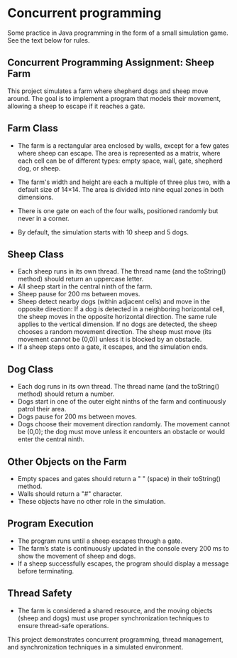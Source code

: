 # Concurrent programming
Some practice in Java programming in the form of a small simulation game. See the text below for rules.

## Concurrent Programming Assignment: Sheep Farm
This project simulates a farm where shepherd dogs and sheep move around. The goal is to implement a program that models their movement, allowing a sheep to escape if it reaches a gate.

## Farm Class
* The farm is a rectangular area enclosed by walls, except for a few gates where sheep can escape. The area is represented as a matrix, where each cell can be of different types: empty space, wall, gate, shepherd dog, or sheep.

* The farm's width and height are each a multiple of three plus two, with a default size of 14×14. The area is divided into nine equal zones in both dimensions.

* There is one gate on each of the four walls, positioned randomly but never in a corner.

* By default, the simulation starts with 10 sheep and 5 dogs.

## Sheep Class
* Each sheep runs in its own thread.
The thread name (and the toString() method) should return an uppercase letter.
* All sheep start in the central ninth of the farm.
* Sheep pause for 200 ms between moves.
* Sheep detect nearby dogs (within adjacent cells) and move in the opposite direction:
If a dog is detected in a neighboring horizontal cell, the sheep moves in the opposite horizontal direction.
The same rule applies to the vertical dimension.
If no dogs are detected, the sheep chooses a random movement direction.
The sheep must move (its movement cannot be (0,0)) unless it is blocked by an obstacle.
* If a sheep steps onto a gate, it escapes, and the simulation ends.
## Dog Class
* Each dog runs in its own thread.
The thread name (and the toString() method) should return a number.
* Dogs start in one of the outer eight ninths of the farm and continuously patrol their area.
* Dogs pause for 200 ms between moves.
* Dogs choose their movement direction randomly.
The movement cannot be (0,0); the dog must move unless it encounters an obstacle or would enter the central ninth.
## Other Objects on the Farm
* Empty spaces and gates should return a " " (space) in their toString() method.
* Walls should return a "#" character.
* These objects have no other role in the simulation.
## Program Execution
* The program runs until a sheep escapes through a gate.
* The farm’s state is continuously updated in the console every 200 ms to show the movement of sheep and dogs.
* If a sheep successfully escapes, the program should display a message before terminating.
## Thread Safety
* The farm is considered a shared resource, and the moving objects (sheep and dogs) must use proper synchronization techniques to ensure thread-safe operations.

This project demonstrates concurrent programming, thread management, and synchronization techniques in a simulated environment.